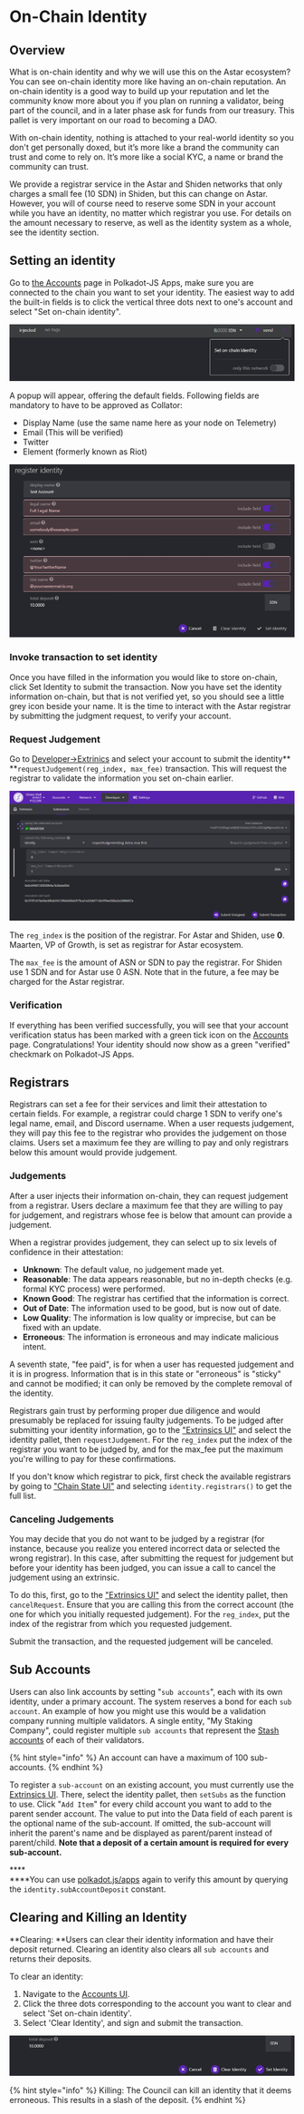 # On-Chain Identity

## Overview

What is on-chain identity and why we will use this on the Astar ecosystem? \
You can see on-chain identity more like having an on-chain reputation. An on-chain identity is a good way to build up your reputation and let the community know more about you if you plan on running a validator, being part of the council, and in a later phase ask for funds from our treasury. This pallet is very important on our road to becoming a DAO.

With on-chain identity, nothing is attached to your real-world identity so you don't get personally doxed, but it’s more like a brand the community can trust and come to rely on. It’s more like a social KYC, a name or brand the community can trust. 

We provide a registrar service in the Astar and Shiden networks that only charges a small fee (10 SDN) in Shiden, but this can change on Astar. However, you will of course need to reserve some SDN in your account while you have an identity, no matter which registrar you use. For details on the amount necessary to reserve, as well as the identity system as a whole, see the identity section.

## **Setting an identity**

Go to [the Accounts](https://polkadot.js.org/apps/#/accounts) page in Polkadot-JS Apps, make sure you are connected to the chain you want to set your identity. The easiest way to add the built-in fields is to click the vertical three dots next to one's account and select "Set on-chain identity".

![Set on-chain identity in account menu](<../.gitbook/assets/image (11).png>)

A popup will appear, offering the default fields. Following fields are mandatory to have to be approved as Collator:

* Display Name (use the same name here as your node on Telemetry)
* Email (This will be verified)
* Twitter
* Element (formerly known as Riot)

![Required fields for on-chain identity](<../.gitbook/assets/image (56).png>)

### **Invoke transaction to set identity**

Once you have filled in the information you would like to store on-chain, click Set Identity to submit the transaction. Now you have set the identity information on-chain, but that is not verified yet, so you should see a little grey icon beside your name. It is the time to interact with the Astar registrar by submitting the judgment request, to verify your account.

### **Request Judgement**

Go to [Developer->Extrinics](https://polkadot.js.org/apps/?rpc=wss%3A%2F%2Frpc.polkadot.io#/extrinsics) and select your account to submit the identity** **`requestJudgement(reg_index, max_fee)` transaction. This will request the registrar to validate the information you set on-chain earlier.

![Request Judgement](<../.gitbook/assets/image (64).png>)

The `reg_index` is the position of the registrar. For Astar and Shiden, use **0**. Maarten, VP of Growth, is set as registrar for Astar ecosystem.

The `max_fee` is the amount of ASN or SDN to pay the registrar. For Shiden use 1 SDN and for Astar use 0 ASN. Note that in the future, a fee may be charged for the Astar registrar.

### **Verification**

If everything has been verified successfully, you will see that your account verification status has been marked with a green tick icon on the [Accounts](https://polkadot.js.org/apps/#/accounts) page. Congratulations! Your identity should now show as a green "verified" checkmark on Polkadot-JS Apps.

## Registrars

Registrars can set a fee for their services and limit their attestation to certain fields. For example, a registrar could charge 1 SDN to verify one's legal name, email, and Discord username. When a user requests judgement, they will pay this fee to the registrar who provides the judgement on those claims. Users set a maximum fee they are willing to pay and only registrars below this amount would provide judgement.

### Judgements

After a user injects their information on-chain, they can request judgement from a registrar. Users declare a maximum fee that they are willing to pay for judgement, and registrars whose fee is below that amount can provide a judgement.

When a registrar provides judgement, they can select up to six levels of confidence in their attestation:

* **Unknown**: The default value, no judgement made yet.
* **Reasonable**: The data appears reasonable, but no in-depth checks (e.g. formal KYC process) were performed.
* **Known Good**: The registrar has certified that the information is correct.
* **Out of Date**: The information used to be good, but is now out of date.
* **Low Quality**: The information is low quality or imprecise, but can be fixed with an update.
* **Erroneous**: The information is erroneous and may indicate malicious intent.

A seventh state, "fee paid", is for when a user has requested judgement and it is in progress. Information that is in this state or "erroneous" is "sticky" and cannot be modified; it can only be removed by the complete removal of the identity.

Registrars gain trust by performing proper due diligence and would presumably be replaced for issuing faulty judgements. To be judged after submitting your identity information, go to the ["Extrinsics UI"](https://polkadot.js.org/apps/#/extrinsics) and select the identity pallet, then `requestJudgement`. For the `reg_index` put the index of the registrar you want to be judged by, and for the max_fee put the maximum you're willing to pay for these confirmations.

If you don't know which registrar to pick, first check the available registrars by going to ["Chain State UI"](https://wiki.polkadot.network/docs/learn-identity#) and selecting `identity.registrars()` to get the full list.

### **Canceling Judgements**

You may decide that you do not want to be judged by a registrar (for instance, because you realize you entered incorrect data or selected the wrong registrar). In this case, after submitting the request for judgement but before your identity has been judged, you can issue a call to cancel the judgement using an extrinsic.

To do this, first, go to the ["Extrinsics UI"](https://polkadot.js.org/apps/#/extrinsics) and select the identity pallet, then `cancelRequest`. Ensure that you are calling this from the correct account (the one for which you initially requested judgement). For the `reg_index`, put the index of the registrar from which you requested judgement.

Submit the transaction, and the requested judgement will be canceled.

## **Sub Accounts**

Users can also link accounts by setting "`sub accounts`", each with its own identity, under a primary account. The system reserves a bond for each `sub account`. An example of how you might use this would be a validation company running multiple validators. A single entity, "My Staking Company", could register multiple `sub accounts` that represent the [Stash accounts](https://wiki.polkadot.network/docs/learn-keys) of each of their validators.

{% hint style="info" %}
An account can have a maximum of 100 sub-accounts.
{% endhint %}

To register a `sub-account` on an existing account, you must currently use the [Extrinsics UI](https://polkadot.js.org/apps/#/extrinsics). There, select the identity pallet, then `setSubs` as the function to use. Click "`Add Item`" for every child account you want to add to the parent sender account. The value to put into the Data field of each parent is the optional name of the sub-account. If omitted, the sub-account will inherit the parent's name and be displayed as parent/parent instead of parent/child. **Note that a deposit of a certain amount is required for every sub-account.**

****\
****You can use [polkadot.js/apps](https://polkadot.js.org/apps/?rpc=wss%3A%2F%2Frpc.polkadot.io#/chainstate/constants) again to verify this amount by querying the `identity.subAccountDeposit` constant.

## **Clearing and Killing an Identity**

**Clearing: **Users can clear their identity information and have their deposit returned. Clearing an identity also clears all `sub accounts` and returns their deposits.

To clear an identity:

1. Navigate to the [Accounts UI](https://polkadot.js.org/apps/#/accounts).
2. Click the three dots corresponding to the account you want to clear and select 'Set on-chain identity'.
3. Select 'Clear Identity', and sign and submit the transaction.

![](<../.gitbook/assets/image (72).png>)

{% hint style="info" %}
Killing: The Council can kill an identity that it deems erroneous. This results in a slash of the deposit.
{% endhint %}

